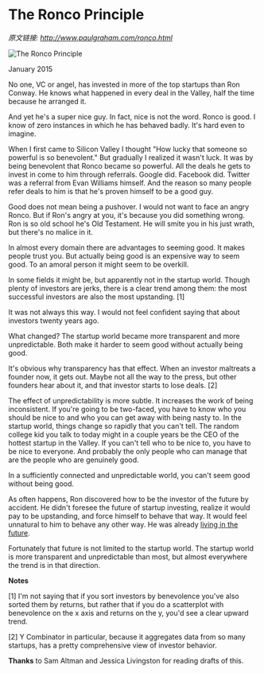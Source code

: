# The Ronco Principle

_原文链接: <http://www.paulgraham.com/ronco.html>_

![The Ronco Principle](https://s.turbifycdn.com/aah/paulgraham/the-ronco-principle-4.gif)  
  
January 2015  
  
No one, VC or angel, has invested in more of the top startups than Ron Conway. He knows what happened in every deal in the Valley, half the time because he arranged it.  
  
And yet he's a super nice guy. In fact, nice is not the word. Ronco is good. I know of zero instances in which he has behaved badly. It's hard even to imagine.  
  
When I first came to Silicon Valley I thought "How lucky that someone so powerful is so benevolent." But gradually I realized it wasn't luck. It was by being benevolent that Ronco became so powerful. All the deals he gets to invest in come to him through referrals. Google did. Facebook did. Twitter was a referral from Evan Williams himself. And the reason so many people refer deals to him is that he's proven himself to be a good guy.  
  
Good does not mean being a pushover. I would not want to face an angry Ronco. But if Ron's angry at you, it's because you did something wrong. Ron is so old school he's Old Testament. He will smite you in his just wrath, but there's no malice in it.  
  
In almost every domain there are advantages to seeming good. It makes people trust you. But actually being good is an expensive way to seem good. To an amoral person it might seem to be overkill.  
  
In some fields it might be, but apparently not in the startup world. Though plenty of investors are jerks, there is a clear trend among them: the most successful investors are also the most upstanding. [1]  
  
It was not always this way. I would not feel confident saying that about investors twenty years ago.  
  
What changed? The startup world became more transparent and more unpredictable. Both make it harder to seem good without actually being good.  
  
It's obvious why transparency has that effect. When an investor maltreats a founder now, it gets out. Maybe not all the way to the press, but other founders hear about it, and that investor starts to lose deals. [2]  
  
The effect of unpredictability is more subtle. It increases the work of being inconsistent. If you're going to be two-faced, you have to know who you should be nice to and who you can get away with being nasty to. In the startup world, things change so rapidly that you can't tell. The random college kid you talk to today might in a couple years be the CEO of the hottest startup in the Valley. If you can't tell who to be nice to, you have to be nice to everyone. And probably the only people who can manage that are the people who are genuinely good.  
  
In a sufficiently connected and unpredictable world, you can't seem good without being good.  
  
As often happens, Ron discovered how to be the investor of the future by accident. He didn't foresee the future of startup investing, realize it would pay to be upstanding, and force himself to behave that way. It would feel unnatural to him to behave any other way. He was already [living in the future](startupideas.html).  
  
Fortunately that future is not limited to the startup world. The startup world is more transparent and unpredictable than most, but almost everywhere the trend is in that direction.  
  
  
  
  
  
  
  
  
  
**Notes**  
  
[1] I'm not saying that if you sort investors by benevolence you've also sorted them by returns, but rather that if you do a scatterplot with benevolence on the x axis and returns on the y, you'd see a clear upward trend.  
  
[2] Y Combinator in particular, because it aggregates data from so many startups, has a pretty comprehensive view of investor behavior.  
  
**Thanks** to Sam Altman and Jessica Livingston for reading drafts of this.  
  

